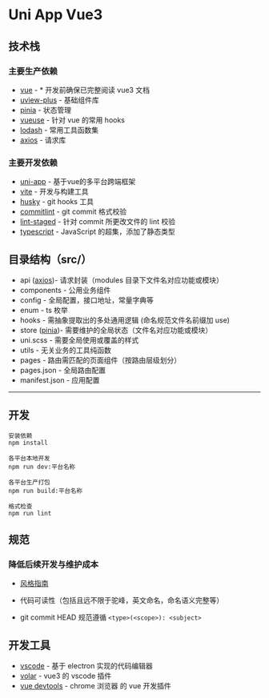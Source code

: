 # Uni App Vue3

## 技术栈

### 主要生产依赖

-   [vue] - \* 开发前确保已完整阅读 vue3 文档
-   [uview-plus] - 基础组件库
-   [pinia] - 状态管理
-   [vueuse] - 针对 vue 的常用 hooks
-   [lodash] - 常用工具函数集
-   [axios] - 请求库

### 主要开发依赖

-   [uni-app] - 基于vue的多平台跨端框架
-   [vite] - 开发与构建工具
-   [husky] - git hooks 工具
-   [commitlint] - git commit 格式校验
-   [lint-staged] - 针对 commit 所更改文件的 lint 校验
-   [typescript] - JavaScript 的超集，添加了静态类型

## 目录结构（src/）

-   api ([axios])- 请求封装（modules 目录下文件名对应功能或模块）
-   components - 公用业务组件
-   config - 全局配置，接口地址，常量字典等
-   enum - ts 枚举
-   hooks - 需抽象提取出的多处通用逻辑 (命名规范文件名前缀加 use)
-   store ([pinia])- 需要维护的全局状态（文件名对应功能或模块）
-   uni.scss - 需要全局使用或覆盖的样式
-   utils - 无关业务的工具纯函数
-   pages - 路由需匹配的页面组件（按路由层级划分）
-   pages.json - 全局路由配置
-   manifest.json - 应用配置

---

## 开发

```
安装依赖
npm install

各平台本地开发
npm run dev:平台名称

各平台生产打包
npm run build:平台名称

格式检查
npm run lint
```

## 规范

### 降低后续开发与维护成本

-   [风格指南]

-   代码可读性（包括且远不限于驼峰，英文命名，命名语义完整等）
-   git commit HEAD 规范遵循 `<type>(<scope>): <subject>`

## 开发工具

-   [vscode] - 基于 electron 实现的代码编辑器
-   [volar] - vue3 的 vscode 插件
-   [vue devtools] - chrome 浏览器 的 vue 开发插件

[vite]: https://cn.vitejs.dev/
[vue]: https://v3.cn.vuejs.org/
[pinia]: https://pinia.vuejs.org/
[vueuse]: https://vueuse.org/
[lodash]: https://lodash.com/docs/4.17.15
[axios]: https://axios-http.com/
[风格指南]: https://v3.cn.vuejs.org/style-guide/#%E4%BC%98%E5%85%88%E7%BA%A7-b-%E5%BC%BA%E7%83%88%E6%8E%A8%E8%8D%90
[husky]: https://typicode.github.io/husky/#/
[commitlint]: https://commitlint.js.org/#/
[lint-staged]: https://github.com/okonet/lint-staged#readme
[vite]: https://cn.vitejs.dev/
[typescript]: https://www.typescriptlang.org/
[vscode]: https://code.visualstudio.com/
[volar]: https://github.com/johnsoncodehk/volar
[vue devtools]: https://chrome.google.com/webstore/detail/vuejs-devtools/nhdogjmejiglipccpnnnanhbledajbpd
[uview-plus]:https://uiadmin.net/uview-plus/components/intro.html
[uni-app]:https://uniapp.dcloud.net.cn/

